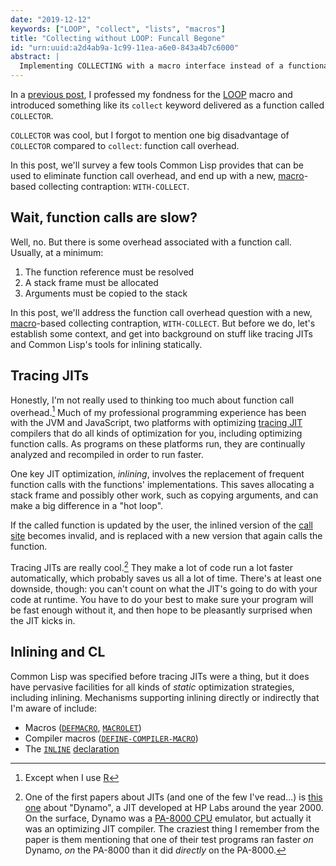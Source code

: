 ```yaml
---
date: "2019-12-12"
keywords: ["LOOP", "collect", "lists", "macros"]
title: "Collecting without LOOP: Funcall Begone"
id: "urn:uuid:a2d4ab9a-1c99-11ea-a6e0-843a4b7c6000"
abstract: |
  Implementing COLLECTING with a macro interface instead of a functional interface.
---
```


In a [previous post](collecting.html), I professed my fondness for the
[LOOP][loop] macro and introduced something like its `collect` keyword
delivered as a function called `COLLECTOR`.

`COLLECTOR` was cool, but I forgot to mention one big disadvantage of
`COLLECTOR` compared to `collect`: function call overhead.

In this post, we'll survey a few tools Common Lisp provides that can
be used to eliminate function call overhead, and end up with a new,
[macro][macro]-based collecting contraption: `WITH-COLLECT`.

## Wait, function calls are slow?

Well, no. But there is some overhead associated with a function
call. Usually, at a minimum:

1. The function reference must be resolved
1. A stack frame must be allocated
1. Arguments must be copied to the stack


In this post, we'll address the function call overhead question with a
new, [macro][macro]-based collecting contraption, `WITH-COLLECT`. But
before we do, let's establish some context, and get into background on
stuff like tracing JITs and Common Lisp's tools for inlining
statically.

## Tracing JITs

Honestly, I'm not really used to thinking too much about function call
overhead.[^r] Much of my professional programming experience has been
with the JVM and JavaScript, two platforms with optimizing [tracing
JIT][jit] compilers that do all kinds of optimization for you,
including optimizing function calls. As programs on these platforms
run, they are continually analyzed and recompiled in order to run
faster.

One key JIT optimization, _inlining_, involves the replacement of
frequent function calls with the functions' implementations. This
saves allocating a stack frame and possibly other work, such as
copying arguments, and can make a big difference in a "hot loop".

If the called function is updated by the user, the inlined version of
the [call site][call-site] becomes invalid, and is replaced with a new
version that again calls the function.

Tracing JITs are really cool.[^jit] They make a lot of code run a lot
faster automatically, which probably saves us all a lot of
time. There's at least one downside, though: you can't count on what
the JIT's going to do with your code at runtime. You have to do your
best to make sure your program will be fast enough without it, and
then hope to be pleasantly surprised when the JIT kicks in.

## Inlining and CL

Common Lisp was specified before tracing JITs were a thing, but it
does have pervasive facilities for all kinds of _static_ optimization
strategies, including inlining. Mechanisms supporting inlining
directly or indirectly that I'm aware of include:

* Macros ([`DEFMACRO`][defmacro], [`MACROLET`][macrolet])
* Compiler macros ([`DEFINE-COMPILER-MACRO`][cmacro])
* The [`INLINE`][inline] [declaration][declare]

[loop]: http://www.lispworks.com/documentation/HyperSpec/Body/m_loop.htm
[jit]: https://en.wikipedia.org/wiki/Tracing_just-in-time_compilation
[call-site]: https://en.wikipedia.org/wiki/Call_site
[macro]: http://www.gigamonkeys.com/book/macros-defining-your-own.html
[defmacro]: http://www.lispworks.com/documentation/HyperSpec/Body/m_defmac.htm#defmacro
[macrolet]: http://www.lispworks.com/documentation/HyperSpec/Body/s_flet_.htm
[cmacro]: http://www.lispworks.com/documentation/HyperSpec/Body/m_define.htm
[inline]: http://www.lispworks.com/documentation/HyperSpec/Body/d_inline.htm
[declare]: http://www.lispworks.com/documentation/HyperSpec/Body/s_declar.htm#declare

[^r]: Except when I use [R](http://adv-r.had.co.nz/Performance.html#language-performance)
[^jit]: One of the first papers about JITs (and one of the few I've read...) is [this one](https://people.cs.umass.edu/~emery/classes/cmpsci691s-fall2004/papers/bala00dynamo.pdf) about "Dynamo", a JIT developed at HP Labs around the year 2000. On the surface, Dynamo was a [PA-8000 CPU](https://en.wikipedia.org/wiki/PA-8000) emulator, but actually it was an optimizing JIT compiler. The craziest thing I remember from the paper is them mentioning that one of their test programs ran faster _on_ Dynamo, _on_ the PA-8000 than it did _directly_ on the PA-8000. 
